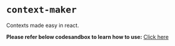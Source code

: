 # `context-maker`

Contexts made easy in react.

**Please refer below codesandbox to learn how to use:** [Click here](https://codesandbox.io/s/usecontext-genericway-eg-4-most-simple-builtin-usestate-forked-for-library-0f9l7v?file=/src/lib.js:0-560)
